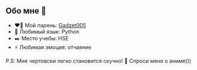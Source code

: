 ## Обо мне 👋

- ❤️‍🔥 Мой парень: [Gadzet005](https://github.com/@Gadzet005)
- 🌱 Любимый язык: Python
- ✒️ Место учебы: HSE
- ⚡ Любимая эмоция: отчаяние


P.S: Мне чертовски легко становится скучно! 💬 Спроси меня о аниме)))
